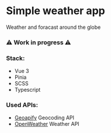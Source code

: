 # Simple weather app
Weather and foracast around the globe

### ⚠️ Work in progress ⚠️

### Stack: 
* Vue 3
* Pinia
* SCSS
* Typescript

### Used APIs:
* [Geoapify](https://www.geoapify.com) Geocoding API
* [OpenWeather](https://openweathermap.org/api) Weather API
